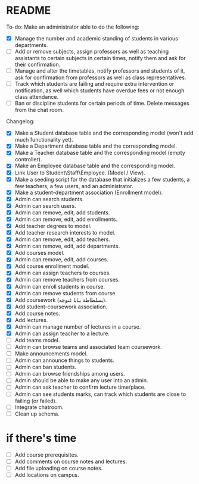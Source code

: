 # README

To-do:
Make an administrator able to do the following:
- [x] Manage the number and academic standing of students in various departments.
- [ ] Add or remove subjects, assign professors as well as teaching assistants to certain subjects in certain times, notify them and ask for their confirmation.
- [ ] Manage and alter the timetables, notify professors and students of it, ask for confirmation from professors as well as class representatives.
- [ ] Track which students are failing and require extra intervention or notification, as well which students have overdue fees or not enough class attendance.
- [ ] Ban or discipline students for certain periods of time. Delete messages from the chat room.

Changelog:
- [x] Make a Student database table and the corresponding model (won't add much functionality yet).
- [x] Make a Department database table and the corresponding model.
- [x] Make a Teacher database table and the corresponding model (empty controller).
- [x] Make an Employee database table and the corresponding model.
- [x] Link User to Student\Staff\Employee. (Model / View).
- [x] Make a seeding script for the database that initializes a few students, a few teachers, a few users, and an administrator.
- [x] Make a student-department association (Enrollment model).
- [x] Admin can search students.
- [x] Admin can search users.
- [x] Admin can remove, edit, add students.
- [x] Admin can remove, edit, add enrollments.
- [x] Add teacher degrees to model.
- [x] Add teacher research interests to model.
- [x] Admin can remove, edit, add teachers.
- [x] Admin can remove, edit, add departments.
- [x] Add courses model.
- [x] Admin can remove, edit, add courses.
- [x] Add course enrollment model.
- [x] Admin can assign teachers to courses.
- [x] Admin can remove teachers from courses.
- [x] Admin can enroll students in course.
- [x] Admin can remove students from course.
- [x] Add coursework (بسلطاطة ببابا غنوجه).
- [x] Add student-coursework association.
- [x] Add course notes.
- [x] Add lectures.
- [x] Admin can manage number of lectures in a course.
- [x] Admin can assign teacher to a lecture.
- [ ] Add teams model.
- [ ] Admin can browse teams and associated team coursework.
- [ ] Make announcements model.
- [ ] Admin can announce things to students.
- [ ] Admin can ban students.
- [ ] Admin can browse friendships among users.
- [ ] Admin should be able to make any user into an admin.
- [ ] Admin can ask teacher to confirm lecture time/place.
- [ ] Admin can see students marks, can track which students are close to failing (or failed).
- [ ] Integrate chatroom.
- [ ] Clean up schema.

# if there's time
- [ ] Add course prerequisites.
- [ ] Add comments on course notes and lectures.
- [ ] Add file uploading on course notes.
- [ ] Add locations on campus.